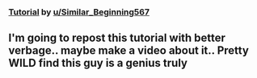 ### [Tutorial](https://www.reddit.com/r/GeForceNOW/comments/1abe2kq/linux_120_fps_is_possible/) by [u/Similar_Beginning567](https://www.reddit.com/user/Similar_Beginning567/)

## I'm going to repost this tutorial with better verbage.. maybe make a video about it.. Pretty WILD find this guy is a genius truly
